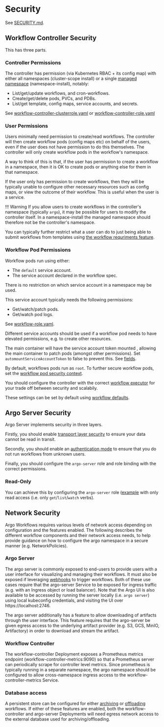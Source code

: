 # Security

See [SECURITY.md](https://github.com/argoproj/argo-workflows/blob/master/SECURITY.md).

## Workflow Controller Security

This has three parts.

### Controller Permissions

The controller has permission (via Kubernetes RBAC + its config map) with either all namespaces (cluster-scope install) or a single [managed namespace](managed-namespace.md) (namespace-install), notably:

* List/get/update workflows, and cron-workflows.
* Create/get/delete pods, PVCs, and PDBs.
* List/get template, config maps, service accounts, and secrets.

See [workflow-controller-clusterrole.yaml](https://raw.githubusercontent.com/argoproj/argo-workflows/master/manifests/cluster-install/workflow-controller-rbac/workflow-controller-clusterrole.yaml) or [workflow-controller-role.yaml](https://raw.githubusercontent.com/argoproj/argo-workflows/master/manifests/namespace-install/workflow-controller-rbac/workflow-controller-role.yaml)

### User Permissions

Users minimally need permission to create/read workflows. The controller will then create workflow pods (config maps etc) on behalf of the users, even if the user does not have permission to do this themselves. The controller will only create workflow pods in the workflow's namespace.

A way to think of this is that, if the user has permission to create a workflow in a namespace, then it is OK to create pods or anything else for them in that namespace.

If the user only has permission to create workflows, then they will be typically unable to configure other necessary resources such as config maps, or view the outcome of their workflow. This is useful when the user is a service.  

!!! Warning
    If you allow users to create workflows in the controller's namespace (typically `argo`), it may be possible for users to modify the controller itself.  In a namespace-install the managed namespace should therefore not be the controller's namespace.

You can typically further restrict what a user can do to just being able to submit workflows from templates using [the workflow requriments feature](workflow-restrictions.md).

### Workflow Pod Permissions

Workflow pods run using either:

* The `default` service account.
* The service account declared in the workflow spec.

There is no restriction on which service account in a namespace may be used.

This service account typically needs the following permissions:

* Get/watch/patch pods.
* Get/watch pod logs.

See [workflow-role.yaml](https://raw.githubusercontent.com/argoproj/argo-workflows/master/manifests/quick-start/base/workflow-role.yaml).

Different service accounts should be used if a workflow pod needs to have elevated permissions, e.g. to create other resources.

The main container will have the service account token mounted , allowing the main container to patch pods (amongst other permissions). Set `automountServiceAccountToken` to false to prevent this. See [fields](fields.md).

By default, workflows pods run as `root`. To further secure workflow pods, set the [workflow pod security context](workflow-pod-security-context.md).

You should configure the controller with the correct [workflow executor](workflow-executors.md) for your trade off between security and scalabily.

These settings can be set by default using [workflow defaults](default-workflow-specs.md).

## Argo Server Security

Argo Server implements security in three layers.

Firstly, you should enable [transport layer security](tls.md) to ensure your data cannot be read in transit.

Secondly, you should enable an [authentication mode](argo-server.md#auth-mode) to ensure that you do not run workflows from unknown users.

Finally, you should configure the `argo-server` role and role binding with the correct permissions.

### Read-Only

You can achieve this by configuring the `argo-server` role ([example](https://github.com/argoproj/argo-workflows/blob/master/manifests/namespace-install/argo-server-rbac/argo-server-role.yaml) with only read access (i.e. only `get`/`list`/`watch` verbs).

## Network Security

Argo Workflows requires various levels of network access depending on configuration and the features enabled. The following describes the different workflow components and their network access needs, to help provide guidance on how to configure the argo namespace in a secure manner (e.g. NetworkPolicies).

### Argo Server

The argo server is commonly exposed to end-users to provide users with a user interface for visualizing and managing their workflows. It must also be exposed if leveraging [webhooks](webhooks.md) to trigger workflows. Both of these use cases require that the argo-server Service to be exposed for ingress traffic (e.g. with an Ingress object or load balancer). Note that the Argo UI is also available to be accessed by running the server locally (i.e. `argo server`) using local kubeconfig credentials, and visiting the UI over https://localhost:2746.

The argo server additionally has a feature to allow downloading of artifacts through the user interface. This feature requires that the argo-server be given egress access to the underlying artifact provider (e.g. S3, GCS, MinIO, Artifactory) in order to download and stream the artifact.

### Workflow Controller

The workflow-controller Deployment exposes a Prometheus metrics endpoint (workflow-controller-metrics:9090) so that a Prometheus server can periodically scrape for controller level metrics. Since prometheus is typically running in a separate namespace, the argo namespace should be configured to allow cross-namespace ingress access to the workflow-controller-metrics Service.

### Database access

A persistent store can be configured for either [archiving](workflow-archive.md) or [offloading](offloading-large-workflows.md) workflows. If either of these features are enabled, both the workflow-controller and argo-server Deployments will need egress network access to the external database used for archiving/offloading.
